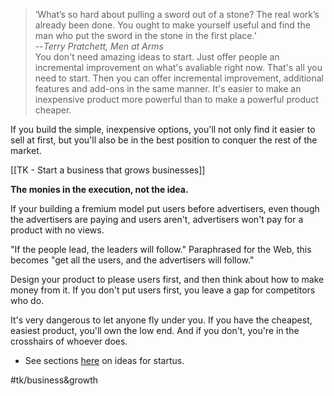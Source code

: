 > ‘What’s so hard about pulling a sword out of a stone? The real work’s already been done. You ought to make yourself useful and find the man who put the sword in the stone in the first place.’  
> --*Terry Pratchett, Men at Arms*  
You don't need amazing ideas to start. Just offer people an incremental improvement on what's avaliable right now. That's all you need to start. Then you can offer incremental improvement, additional features and add-ons in the same manner. It's easier to make an inexpensive product more powerful than to make a powerful product cheaper.

If you build the simple, inexpensive options, you'll not only find it easier to sell at first, but you'll also be in the best position to conquer the rest of the market.

[[TK - Start a business that grows businesses]]

**The monies in the execution, not the idea.**

If your building a fremium model put users before advertisers, even though the advertisers are paying and users aren't, advertisers won't pay for a product with no views.

"If the people lead, the leaders will follow." Paraphrased for the Web, this becomes "get all the users, and the advertisers will follow."

Design your product to please users first, and then think about how to make money from it. If you don't put users first, you leave a gap for competitors who do.

It's very dangerous to let anyone fly under you. If you have the cheapest, easiest product, you'll own the low end. And if you don't, you're in the crosshairs of whoever does.

* See sections [here](https://medium.com/swlh/graham-for-the-lazy-51a170dacc86) on ideas for startus.

#tk/business&growth
